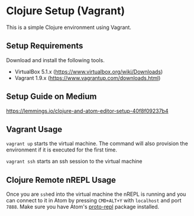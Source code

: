 # Clojure Setup (Vagrant)

This is a simple Clojure environment using Vagrant.

## Setup Requirements

Download and install the following tools.

* VirtualBox 5.1.x (https://www.virtualbox.org/wiki/Downloads)
* Vagrant 1.9.x (https://www.vagrantup.com/downloads.html)

## Setup Guide on Medium

https://lemmings.io/clojure-and-atom-editor-setup-40f8f09237b4

## Vagrant Usage

`vagrant up` starts the virtual machine. The command will also provision the environment if it is executed for the first time.

`vagrant ssh` starts an ssh session to the virtual machine

## Clojure Remote nREPL Usage

Once you are `ssh`ed into the virtual machine the nREPL is running and you can connect to it in Atom by pressing `CMD+ALT+Y` with `localhost` and port `7888`. Make sure you have Atom's [proto-repl]("https://atom.io/packages/proto-repl") package installed.

